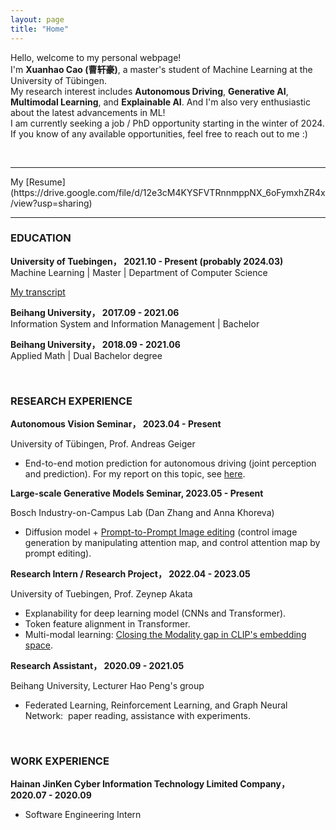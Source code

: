 ```yaml
---
layout: page
title: "Home"
---
```


Hello, welcome to my personal webpage!  
I'm **Xuanhao Cao (曹轩豪)**, a master's student of Machine Learning at the University of Tübingen.  
My research interest includes **Autonomous Driving**, **Generative AI**, **Multimodal Learning**, and **Explainable AI**.  And I'm also very enthusiastic about the latest advancements in ML!  
I am currently seeking a job / PhD opportunity starting in the winter of 2024. If you know of any available opportunities, feel free to reach out to me :)

<br/>
<hr/>
My [Resume](https://drive.google.com/file/d/12e3cM4KYSFVTRnnmppNX_6oFymxhZR4x/view?usp=sharing)
<hr/>

### **EDUCATION**
**University of Tuebingen，      2021.10 - Present (probably 2024.03)**    
Machine Learning | Master | Department of Computer Science 

[My transcript](https://drive.google.com/file/d/1itEO9-OsGxaYeD6jyT55OqULXkOcTDdp/view?usp=sharing)

**Beihang University，      2017.09 - 2021.06**    
Information System and Information Management | Bachelor


**Beihang University，      2018.09 - 2021.06**    
Applied Math | Dual Bachelor degree


<br/>

### **RESEARCH EXPERIENCE**
**Autonomous Vision Seminar，    2023.04 - Present**

University of Tübingen, Prof. Andreas Geiger
* End-to-end motion prediction for autonomous driving (joint perception and prediction).
For my report on this topic, see [here](https://drive.google.com/drive/folders/1K-JNJF6FgVsd3EubLFi3wqdkptTT-ivh?usp=sharing).


**Large-scale Generative Models Seminar,     2023.05 - Present**

Bosch Industry-on-Campus Lab (Dan Zhang and Anna Khoreva)    
* Diffusion model + [Prompt-to-Prompt Image editing](https://drive.google.com/drive/folders/1fzzvJc_NLh_815zi6sPWqF87SZJbUtIB?usp=sharing) (control image generation by manipulating attention map, and control attention map by prompt editing).

**Research Intern / Research Project，    2022.04 - 2023.05**

University of Tuebingen, Prof. Zeynep Akata      
* Explanability for deep learning model (CNNs and Transformer). 
* Token feature alignment in Transformer. 
* Multi-modal learning: [Closing the Modality gap in CLIP's embedding space](https://drive.google.com/drive/folders/1FuC75xdNdOJNAXL1pXv5WpZLyI17FsiK?usp=sharing).

**Research Assistant，    2020.09 - 2021.05**

Beihang University, Lecturer Hao Peng's group    
* Federated Learning, Reinforcement Learning, and Graph Neural Network:  paper reading, assistance with experiments.

<br/>

### **WORK EXPERIENCE**
**Hainan JinKen Cyber Information Technology Limited Company，       2020.07 - 2020.09** <br/>
* Software Engineering Intern



